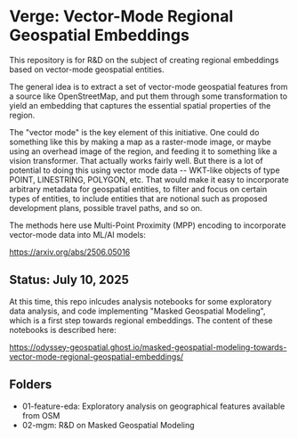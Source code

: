 # Verge: Vector-Mode Regional Geospatial Embeddings

This repository is for R&D on the subject of creating regional embeddings 
based on vector-mode geospatial entities.  

The general idea is to extract a set of vector-mode geospatial features from 
a source like OpenStreetMap, and put them through some transformation to yield 
an embedding that captures the essential spatial properties of the region.

The "vector mode" is the key element of this initiative.
One could do something like this by making a map as a raster-mode image,
or maybe using an overhead image of the region, 
and feeding it to something like a vision transformer. 
That actually works fairly well.
But there is a lot of potential to doing this using vector mode data --
WKT-like objects of type POINT, LINESTRING, POLYGON, etc.
That would make it easy to incorporate arbitrary metadata for geospatial entities, 
to filter and focus on certain types of entities, to include entities that are 
notional such as proposed development plans, possible travel paths, and so on. 

The methods here use Multi-Point Proximity (MPP) encoding
to incorporate vector-mode data into ML/AI models:

https://arxiv.org/abs/2506.05016

## Status: July 10, 2025
At this time, this repo inlcudes analysis notebooks for some exploratory data analysis,
and code implementing "Masked Geospatial Modeling", which is a first step towards 
regional embeddings. The content of these notebooks is described here:

https://odyssey-geospatial.ghost.io/masked-geospatial-modeling-towards-vector-mode-regional-geospatial-embeddings/


## Folders

* 01-feature-eda: Exploratory analysis on geographical features available from OSM
* 02-mgm: R&D on Masked Geospatial Modeling

